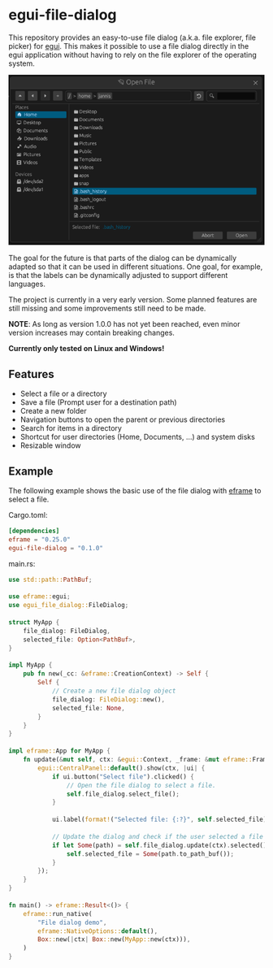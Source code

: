 # egui-file-dialog
This repository provides an easy-to-use file dialog (a.k.a. file explorer, file picker) for [egui](https://github.com/emilk/egui). This makes it possible to use a file dialog directly in the egui application without having to rely on the file explorer of the operating system.

<img src="doc/img/demo.png">

The goal for the future is that parts of the dialog can be dynamically adapted so that it can be used in different situations. One goal, for example, is that the labels can be dynamically adjusted to support different languages.

The project is currently in a very early version. Some planned features are still missing and some improvements still need to be made.

**NOTE**: As long as version 1.0.0 has not yet been reached, even minor version increases may contain breaking changes.

**Currently only tested on Linux and Windows!**

## Features
- Select a file or a directory
- Save a file (Prompt user for a destination path)
- Create a new folder
- Navigation buttons to open the parent or previous directories
- Search for items in a directory
- Shortcut for user directories (Home, Documents, ...) and system disks
- Resizable window

## Example
The following example shows the basic use of the file dialog with [eframe](https://github.com/emilk/egui/tree/master/crates/eframe) to select a file.

Cargo.toml:
```toml
[dependencies]
eframe = "0.25.0"
egui-file-dialog = "0.1.0"
```

main.rs:
```rs
use std::path::PathBuf;

use eframe::egui;
use egui_file_dialog::FileDialog;

struct MyApp {
    file_dialog: FileDialog,
    selected_file: Option<PathBuf>,
}

impl MyApp {
    pub fn new(_cc: &eframe::CreationContext) -> Self {
        Self {
            // Create a new file dialog object
            file_dialog: FileDialog::new(),
            selected_file: None,
        }
    }
}

impl eframe::App for MyApp {
    fn update(&mut self, ctx: &egui::Context, _frame: &mut eframe::Frame) {
        egui::CentralPanel::default().show(ctx, |ui| {
            if ui.button("Select file").clicked() {
                // Open the file dialog to select a file.
                self.file_dialog.select_file();
            }

            ui.label(format!("Selected file: {:?}", self.selected_file));

            // Update the dialog and check if the user selected a file
            if let Some(path) = self.file_dialog.update(ctx).selected() {
                self.selected_file = Some(path.to_path_buf());
            }
        });
    }
}

fn main() -> eframe::Result<()> {
    eframe::run_native(
        "File dialog demo",
        eframe::NativeOptions::default(),
        Box::new(|ctx| Box::new(MyApp::new(ctx))),
    )
}
```
